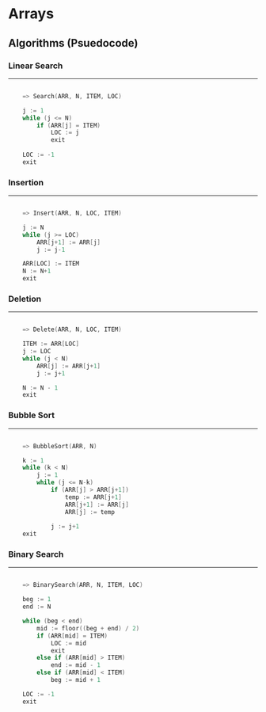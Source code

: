 # Arrays

## Algorithms (Psuedocode)


### Linear Search

---

```c

    => Search(ARR, N, ITEM, LOC)

    j := 1
    while (j <= N)
        if (ARR[j] = ITEM)
            LOC := j
            exit
        
    LOC := -1
    exit

```

### Insertion

---

```c

    => Insert(ARR, N, LOC, ITEM)

    j := N
    while (j >= LOC)
        ARR[j+1] := ARR[j]
        j := j-1

    ARR[LOC] := ITEM
    N := N+1
    exit

```

### Deletion

---

```c

    => Delete(ARR, N, LOC, ITEM)

    ITEM := ARR[LOC]
    j := LOC
    while (j < N)
        ARR[j] := ARR[j+1]
        j := j+1

    N := N - 1
    exit

```

### Bubble Sort

---

```c

    => BubbleSort(ARR, N)

    k := 1
    while (k < N)
        j := 1
        while (j <= N-k)
            if (ARR[j] > ARR[j+1])
                temp := ARR[j+1]
                ARR[j+1] := ARR[j]
                ARR[j] := temp
                
            j := j+1
    exit

```

### Binary Search

---

```c

    => BinarySearch(ARR, N, ITEM, LOC)

    beg := 1
    end := N

    while (beg < end)
        mid := floor((beg + end) / 2)
        if (ARR[mid] = ITEM)
            LOC := mid
            exit
        else if (ARR[mid] > ITEM)
            end := mid - 1
        else if (ARR[mid] < ITEM)
            beg := mid + 1

    LOC := -1
    exit

```